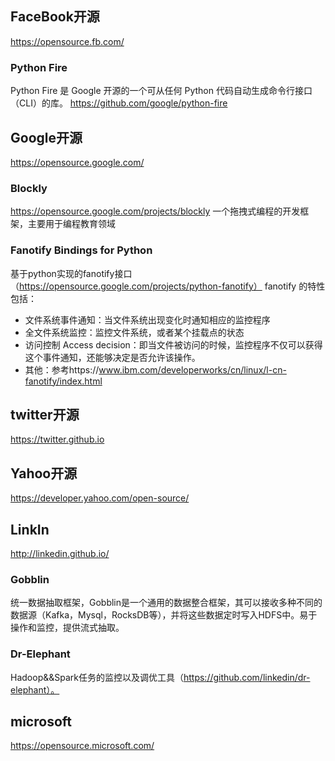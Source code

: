 ## FaceBook开源
https://opensource.fb.com/
### Python Fire
Python Fire 是 Google 开源的一个可从任何 Python 代码自动生成命令行接口（CLI）的库。
https://github.com/google/python-fire

## Google开源
https://opensource.google.com/
### Blockly
https://opensource.google.com/projects/blockly
一个拖拽式编程的开发框架，主要用于编程教育领域
### Fanotify Bindings for Python
基于python实现的fanotify接口（https://opensource.google.com/projects/python-fanotify）
fanotify 的特性包括：
- 文件系统事件通知：当文件系统出现变化时通知相应的监控程序
- 全文件系统监控：监控文件系统，或者某个挂载点的状态
- 访问控制 Access decision：即当文件被访问的时候，监控程序不仅可以获得这个事件通知，还能够决定是否允许该操作。
- 其他：参考https://www.ibm.com/developerworks/cn/linux/l-cn-fanotify/index.html
  
## twitter开源
https://twitter.github.io
## Yahoo开源
https://developer.yahoo.com/open-source/
## LinkIn
http://linkedin.github.io/

### Gobblin 
统一数据抽取框架，Gobblin是一个通用的数据整合框架，其可以接收多种不同的数据源（Kafka，Mysql，RocksDB等），并将这些数据定时写入HDFS中。易于操作和监控，提供流式抽取。
### Dr-Elephant
Hadoop&&Spark任务的监控以及调优工具（https://github.com/linkedin/dr-elephant）。

## microsoft
https://opensource.microsoft.com/